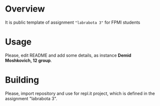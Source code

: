 # Overview

It is public template of assignment `"labrabota 3"` for FPMI students

# Usage

Please, edit README and add some details, as instance **Demid Moshkovich, 12 group**.

# Building

Please, import repository and use for repl.it project, which is defined in the assignment "labrabota 3".
